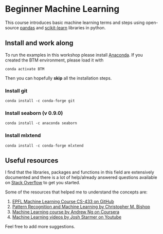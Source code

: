 # Beginner Machine Learning

This course introduces basic machine learning terms and steps using open-source [pandas](https://pandas.pydata.org) and [scikit-learn](https://scikit-learn.org/stable/index.html) libraries in python.

## Install and work along
To run the examples in this workshop please install [Anaconda](https://www.anaconda.com/distribution/). If you created the BTM environment, please load it with

```
conda activate BTM
```
Then you can hopefully **skip** all the installation steps.

### Install git

```
conda install -c conda-forge git
```

### Install seaborn (v 0.9.0)

```
conda install -c anaconda seaborn
```

### Install mlxtend

```
conda install -c conda-forge mlxtend
```

## Useful resources

I find that the libraries, packages and functions in this field are extensively documented and there is a lot of help/already answered questions available on [Stack Overflow](https://stackoverflow.com) to get you started. 

Some of the resources that helped me to understand the concepts are:
1. [EPFL Machine Learning Course CS-433 on GitHub](https://github.com/epfml/ML_course)
2. [Pattern Recognition and Machine Learning by Christopher M. Bishop](http://users.isr.ist.utl.pt/~wurmd/Livros/school/Bishop%20-%20Pattern%20Recognition%20And%20Machine%20Learning%20-%20Springer%20%202006.pdf)
3. [Machine Learning course by Andrew Ng on Coursera](https://www.coursera.org/learn/machine-learning)
4. [Machine Learning videos by Josh Starmer on Youtube](https://www.youtube.com/watch?v=Gv9_4yMHFhI&list=PLblh5JKOoLUICTaGLRoHQDuF_7q2GfuJF)

Feel free to add more suggestions.


